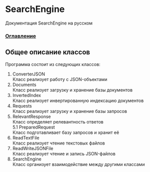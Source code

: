 # SearchEngine
Документация SearchEngine на русском

### [Оглавление](../index.md)

## Общее описание классов
Программа состоит из следующих классов:
1. ConverterJSON\
    Класс реализует работу с JSON-объектами
2. Documents\
    Класс реализует загрузку и хранение базы документов
3. InvertedIndex\
    Класс реализует инвертированную индексацию документов
4. Requests\
    Класс реализует загрузку и хранение базы запросов
5. RelevantResponse\
    Класс определяет релевантность ответов\
   5.1 PreparedRequest\
    Класс подготавливает базу запросов и хранит её
6. ReadTextFile\
    Класс реализует чтение текстовых файлов
7. ReadWriteJSONFile\
    Класс реализует чтение и запись JSON-файлов
8. SearchEngine\
    Класс организует взаимодействие между другими классами
